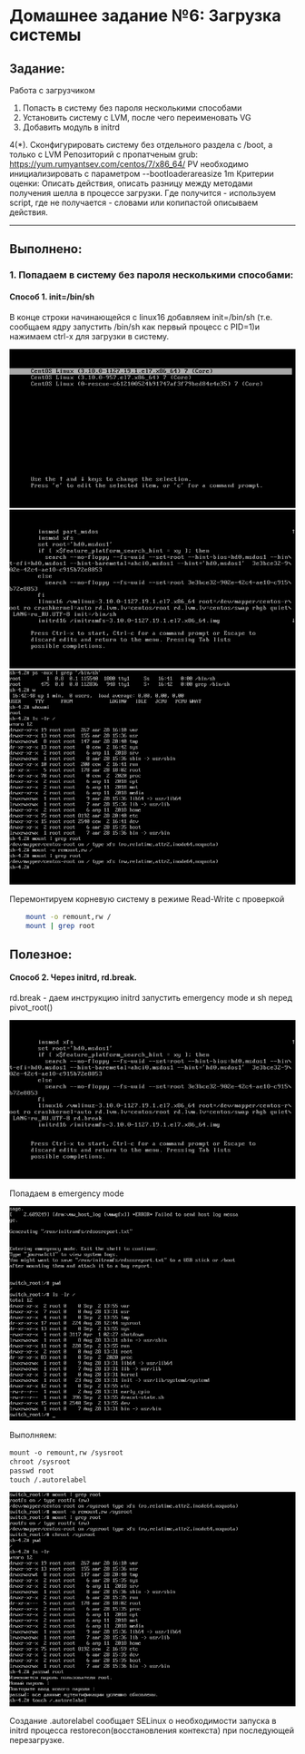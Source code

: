 # **Домашнее задание №6: Загрузка системы**

## **Задание:**
Работа с загрузчиком
1. Попасть в систему без пароля несколькими способами
2. Установить систему с LVM, после чего переименовать VG
3. Добавить модуль в initrd

4(*). Сконфигурировать систему без отдельного раздела с /boot, а только с LVM
Репозиторий с пропатченым grub: https://yum.rumyantsev.com/centos/7/x86_64/
PV необходимо инициализировать с параметром --bootloaderareasize 1m
Критерии оценки: Описать действия, описать разницу между методами получения шелла в процессе загрузки.
Где получится - используем script, где не получается - словами или копипастой описываем действия.

---

## **Выполнено:**

### 1. Попадаем в систему без пароля несколькими способами:

#### Способ 1. init=/bin/sh
В конце строки начинающейся с linux16 добавляем init=/bin/sh (т.е. сообщаем ядру запустить /bin/sh как первый процесс с PID=1)и нажимаем сtrl-x для загрузки в систему.

![Screen 1.1](./screens/1.1.png)
![Screen 1.2](./screens/1.2.png)
![Screen 1.3](./screens/1.3.png)

Перемонтируем корневую систему в режиме Read-Write с проверкой
```bash
    mount -o remount,rw /
    mount | grep root
```

## **Полезное:**


#### Способ 2. Через initrd, rd.break.

rd.break - даем инструкцию initrd запустить emergency mode и sh перед pivot_root()

![Screen 2.1](./screens/2.1.png)

Попадаем в emergency mode

![Screen 2.2](./screens/2.2.png)

Выполняем:
```
mount -o remount,rw /sysroot
chroot /sysroot
passwd root
touch /.autorelabel
```
![Screen 2.3](./screens/2.3.png)

Создание .autorelabel сообщает SELinux о необходимости запуска в initrd процесса restorecon(восстановления контекста) при последующей перезагрузке.

